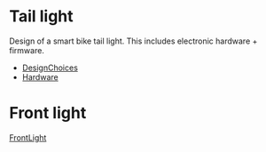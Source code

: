 # Tail light #
Design of a smart bike tail light.
This includes electronic hardware + firmware.

  * [DesignChoices](DesignChoices.md)
  * [Hardware](Hardware.md)

# Front light #

[FrontLight](FrontLight.md)